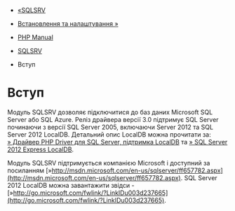 - [«SQLSRV](book.sqlsrv.md)
- [Встановлення та налаштування »](sqlsrv.setup.md)

- [PHP Manual](index.md)
- [SQLSRV](book.sqlsrv.md)
-   Вступ

# Вступ

Модуль SQLSRV дозволяє підключитися до баз даних Microsoft SQL Server
або SQL Azure. Реліз драйвера версії 3.0 підтримує SQL Server починаючи
з версії SQL Server 2005, включаючи Server 2012 та SQL Server 2012 LocalDB.
Детальний опис LocalDB можна прочитати за: [» Драйвер PHP Driver
для SQL Server, підтримка
LocalDB](http://msdn.microsoft.com/en-us/library/hh487161.aspx) та [» SQL
Server 2012 Express
LocalDB](http://msdn.microsoft.com/en-us/library/hh510202(SQL.110).aspx).

Модуль SQLSRV підтримується компанією Microsoft і доступний за посиланням
[»http://msdn.microsoft.com/en-us/sqlserver/ff657782.aspx](http://msdn.microsoft.com/en-us/sqlserver/ff657782.aspx).
SQL Server 2012 LocalDB можна завантажити звідси -
[»http://go.microsoft.com/fwlink/?LinkIDu003d237665](http://go.microsoft.com/fwlink/?LinkIDu003d237665).
